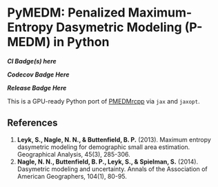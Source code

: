 # PyMEDM: Penalized Maximum-Entropy Dasymetric Modeling (P-MEDM) in Python

***CI Badge(s) here***

***Codecov Badge Here***

***Release Badge Here***

This is a GPU-ready Python port of [PMEDMrcpp](https://bitbucket.org/jovtc/pmedmrcpp/src/master) via `jax` and `jaxopt`. 

## References

1. **Leyk, S., Nagle, N. N., & Buttenfield, B. P.** (2013). Maximum entropy dasymetric modeling for demographic small area estimation. Geographical Analysis, 45(3), 285-306.
2. **Nagle, N. N., Buttenfield, B. P., Leyk, S., & Spielman, S.** (2014). Dasymetric modeling and uncertainty. Annals of the Association of American Geographers, 104(1), 80-95.
